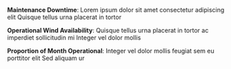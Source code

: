 **Maintenance Downtime**: Lorem ipsum dolor sit amet consectetur adipiscing elit Quisque tellus urna placerat in tortor 

**Operational Wind Availability**: Quisque tellus urna placerat in tortor ac imperdiet sollicitudin mi Integer vel dolor mollis 

**Proportion of Month Operational**: Integer vel dolor mollis feugiat sem eu porttitor elit Sed aliquam ur